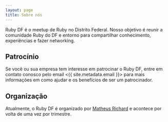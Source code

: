 ```yaml
---
layout: page
title: Sobre nós
---
```


Ruby DF é o meetup de Ruby no Distrito Federal. Nosso objetivo é reunir a comunidade Ruby do DF e entorno para compartilhar conhecimento, experiências e fazer networking.

## Patrocínio

Se você ou sua empresa tem interesse em patrocinar o Ruby DF, entre em contato conosco pelo email <{{ site.metadata.email }}> para mais informações em como ajudar e os benefícios de ser um patrocinador.

## Organização

Atualmente, o Ruby DF é organizado por [Matheus Richard](https://twitter.com/matheusrich) e acontece por volta de uma vez por trimestre.

